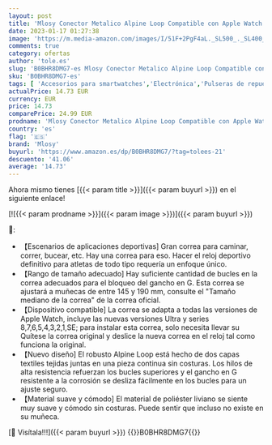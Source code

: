 ```yaml
---
layout: post
title: 'Mlosy Conector Metalico Alpine Loop Compatible con Apple Watch Ultra Correa  Correa de Nailon para Hombres y Mujeres para iWatch Series Ultra 49mm Negro'
date: 2023-01-17 01:27:38
image: 'https://m.media-amazon.com/images/I/51F+2PgF4aL._SL500_._SL400_.jpg'
comments: true
category: ofertas
author: 'tole.es'
slug: 'B0BHR8DMG7-es Mlosy Conector Metalico Alpine Loop Compatible con Apple...'
sku: 'B0BHR8DMG7-es'
tags: [ 'Accesorios para smartwatches','Electrónica','Pulseras de repuesto para smartwatches','Tecnología para vestir','apple','mlosy','🇪🇸', ]
actualPrice: 14.73 EUR
currency: EUR
price: 14.73
comparePrice: 24.99 EUR
prodname: 'Mlosy Conector Metalico Alpine Loop Compatible con Apple Watch Ultra Correa  Correa de Nailon para Hombres y Mujeres para iWatch Series Ultra 49mm Negro'
country: 'es'
flag: '🇪🇸'
brand: 'Mlosy'
buyurl: 'https://www.amazon.es/dp/B0BHR8DMG7/?tag=tolees-21'
descuento: '41.06'
average: '14.73'
---
```


Ahora mismo tienes [{{< param title >}}]({{< param buyurl >}}) en el siguiente enlace!

[![{{< param prodname >}}]({{< param image >}})]({{< param buyurl >}})

🔎:

- 【Escenarios de aplicaciones deportivas] Gran correa para caminar, correr, bucear, etc. Hay una correa para eso. Hacer el reloj deportivo definitivo para atletas de todo tipo requería un enfoque único.
- 【Rango de tamaño adecuado] Hay suficiente cantidad de bucles en la correa adecuados para el bloqueo del gancho en G. Esta correa se ajustará a muñecas de entre 145 y 190 mm, consulte el "Tamaño mediano de la correa" de la correa oficial.
- 【Dispositivo compatible] La correa se adapta a todas las versiones de Apple Watch, incluye las nuevas versiones Ultra y series 8,7,6,5,4,3,2,1,SE; para instalar esta correa, solo necesita llevar su Quítese la correa original y deslice la nueva correa en el reloj tal como funciona la original.
- 【Nuevo diseño] El robusto Alpine Loop está hecho de dos capas textiles tejidas juntas en una pieza continua sin costuras. Los hilos de alta resistencia refuerzan los bucles superiores y el gancho en G resistente a la corrosión se desliza fácilmente en los bucles para un ajuste seguro.
- 【Material suave y cómodo] El material de poliéster liviano se siente muy suave y cómodo sin costuras. Puede sentir que incluso no existe en su muñeca.

[🛒 Visítala!!!]({{< param buyurl >}})
{{<world>}}B0BHR8DMG7{{</world>}}
